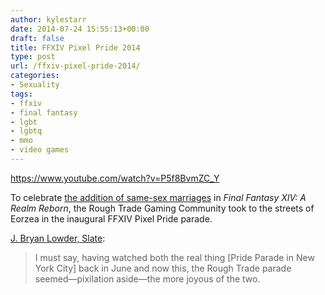 ```yaml
---
author: kylestarr
date: 2014-07-24 15:55:13+00:00
draft: false
title: FFXIV Pixel Pride 2014
type: post
url: /ffxiv-pixel-pride-2014/
categories:
- Sexuality
tags:
- ffxiv
- final fantasy
- lgbt
- lgbtq
- mmo
- video games
---
```


<https://www.youtube.com/watch?v=P5f8BvmZC_Y>

To celebrate [the addition of same-sex marriages](/2014/06/11/final-fantasy-14-gets-same-sex-marriage/) in _Final Fantasy XIV: A Realm Reborn_, the Rough Trade Gaming Community took to the streets of Eorzea in the inaugural FFXIV Pixel Pride parade.

[J. Bryan Lowder, Slate](http://www.slate.com/blogs/outward/2014/07/22/watch_a_video_game_pride_parade_courtesy_of_final_fantasy_and_the_rough.html):

> I must say, having watched both the real thing [Pride Parade in New York City] back in June and now this, the Rough Trade parade seemed—pixilation aside—the more joyous of the two.
